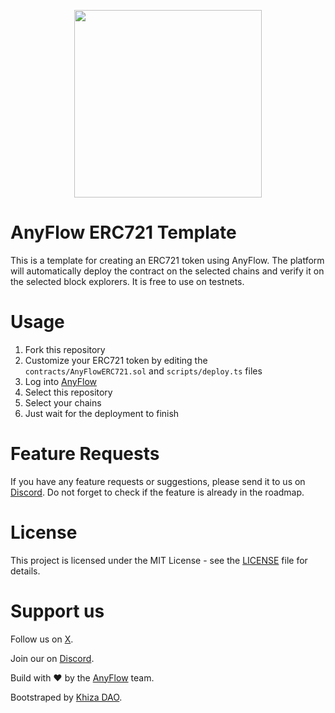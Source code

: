 <!-- img -->
<p align="center">
  <img src="./img/logo1.png" style="max-width: 100%;" height="300"/>
</p>

# AnyFlow ERC721 Template

This is a template for creating an ERC721 token using AnyFlow. The platform will automatically deploy the contract on the selected chains and verify it on the selected block explorers. It is free to use on testnets.

# Usage

1. Fork this repository
2. Customize your ERC721 token by editing the `contracts/AnyFlowERC721.sol` and `scripts/deploy.ts` files
3. Log into [AnyFlow](https://app.anyflow.pro)
4. Select this repository
5. Select your chains
6. Just wait for the deployment to finish

# Feature Requests

If you have any feature requests or suggestions, please send it to us on [Discord](https://discord.gg/aCygGwBWya). Do not forget to check if the feature is already in the roadmap.

# License

This project is licensed under the MIT License - see the [LICENSE](LICENSE) file for details.

# Support us

Follow us on [X](https://x.com/anyflow_).

Join our on [Discord](https://discord.gg/aCygGwBWya).

Build with ❤️ by the [AnyFlow](https://anyflow.pro/team) team.

Bootstraped by [Khiza DAO](https://khizadao.com).
